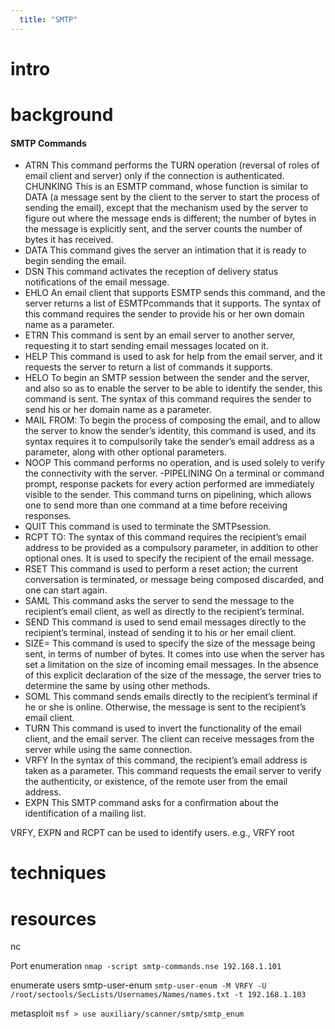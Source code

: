 ```yaml
---
  title: "SMTP"
---
```

# intro
# background
#### SMTP Commands
- ATRN 	This command performs the TURN operation (reversal of roles of email client and server) only if the connection is authenticated.
CHUNKING 	This is an ESMTP command, whose function is similar to DATA (a message sent by the client to the server to start the process of sending the email), except that the mechanism used by the server to figure out where the message ends is different; the number of bytes in the message is explicitly sent, and the server counts the number of bytes it has received.
- DATA 	This command gives the server an intimation that it is ready to begin sending the email.
- DSN 	This command activates the reception of delivery status notifications of the email message.
- EHLO 	An email client that supports ESMTP sends this command, and the server returns a list of ESMTPcommands that it supports. The syntax of this command requires the sender to provide his or her own domain name as a parameter.
- ETRN 	This command is sent by an email server to another server, requesting it to start sending email messages located on it.
- HELP 	This command is used to ask for help from the email server, and it requests the server to return a list of commands it supports.
- HELO 	To begin an SMTP session between the sender and the server, and also so as to enable the server to be able to identify the sender, this command is sent. The syntax of this command requires the sender to send his or her domain name as a parameter.
- MAIL FROM: 	To begin the process of composing the email, and to allow the server to know the sender’s identity, this command is used, and its syntax requires it to compulsorily take the sender’s email address as a parameter, along with other optional parameters.
- NOOP 	This command performs no operation, and is used solely to verify the connectivity with the server.
-PIPELINING 	On a terminal or command prompt, response packets for every action performed are immediately visible to the sender. This command turns on pipelining, which allows one to send more than one command at a time before receiving responses.
- QUIT 	This command is used to terminate the SMTPsession.
- RCPT TO: 	The syntax of this command requires the recipient’s email address to be provided as a compulsory parameter, in addition to other optional ones. It is used to specify the recipient of the email message.
- RSET 	This command is used to perform a reset action; the current conversation is terminated, or message being composed discarded, and one can start again.
- SAML 	This command asks the server to send the message to the recipient’s email client, as well as directly to the recipient’s terminal.
- SEND 	This command is used to send email messages directly to the recipient’s terminal, instead of sending it to his or her email client.
- SIZE= 	This command is used to specify the size of the message being sent, in terms of number of bytes. It comes into use when the server has set a limitation on the size of incoming email messages. In the absence of this explicit declaration of the size of the message, the server tries to determine the same by using other methods.
- SOML 	This command sends emails directly to the recipient’s terminal if he or she is online. Otherwise, the message is sent to the recipient’s email client.
- TURN 	This command is used to invert the functionality of the email client, and the email server. The client can receive messages from the server while using the same connection.
- VRFY 	In the syntax of this command, the recipient’s email address is taken as a parameter. This command requests the email server to verify the authenticity, or existence, of the remote user from the email address.
- EXPN This SMTP command asks for a confirmation about the identification of a mailing list.

VRFY, EXPN and RCPT can be used to identify users.
e.g., VRFY root

# techniques
# resources

nc


Port enumeration
`nmap -script smtp-commands.nse 192.168.1.101`


enumerate users
smtp-user-enum
`smtp-user-enum -M VRFY -U /root/sectools/SecLists/Usernames/Names/names.txt -t 192.168.1.103`

metasploit
`msf > use auxiliary/scanner/smtp/smtp_enum `
